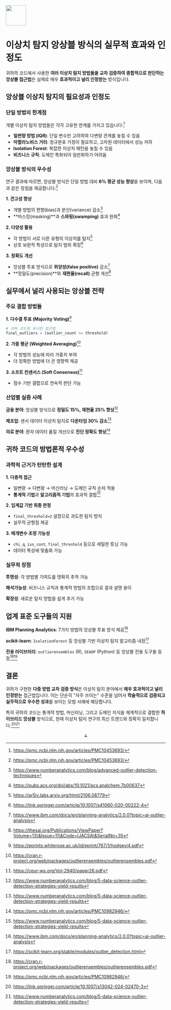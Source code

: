 <img src="https://r2cdn.perplexity.ai/pplx-full-logo-primary-dark%402x.png" style="height:64px;margin-right:32px"/>

# 이상치 탐지 앙상블 방식의 실무적 효과와 인정도

귀하의 코드에서 사용한 **여러 이상치 탐지 방법들을 교차 검증하여 종합적으로 판단하는 앙상블 접근법**은 실제로 매우 **효과적이고 널리 인정받는** 방식입니다.

## 앙상블 이상치 탐지의 필요성과 인정도

### **단일 방법의 한계점**

개별 이상치 탐지 방법들은 각각 고유한 한계를 가지고 있습니다:[^1]

- **일변량 방법 (IQR)**: 단일 변수만 고려하여 다변량 관계를 놓칠 수 있음
- **마할라노비스 거리**: 정규분포 가정이 필요하고, 고차원 데이터에서 성능 저하
- **Isolation Forest**: 복잡한 이상치 패턴을 놓칠 수 있음
- **비즈니스 규칙**: 도메인 특화되어 일반화하기 어려움


### **앙상블 방식의 우수성**

연구 결과에 따르면, 앙상블 방식은 단일 방법 대비 **6% 평균 성능 향상**을 보이며, 다음과 같은 장점을 제공합니다:[^1]

**1. 견고성 향상**

- 개별 방법의 편향(bias)과 분산(variance) 감소[^2]
- **마스킹(masking)**과 **스와핑(swamping)** 효과 완화[^3]

**2. 다양성 활용**

- 각 방법이 서로 다른 유형의 이상치를 탐지[^4]
- 상호 보완적 특성으로 탐지 범위 확장[^5]

**3. 정확도 개선**

- 앙상블 투표 방식으로 **위양성(false positive)** 감소[^6]
- **정밀도(precision)**와 **재현율(recall)** 균형 개선[^7]


## 실무에서 널리 사용되는 앙상블 전략

### **주요 결합 방법들**

**1. 다수결 투표 (Majority Voting)**[^8]

```python
# 귀하 코드와 유사한 접근법
final_outliers = (outlier_count >= threshold)
```

**2. 가중 평균 (Weighted Averaging)**[^9]

- 각 방법의 성능에 따라 가중치 부여
- 더 정확한 방법에 더 큰 영향력 제공

**3. 소프트 컨센서스 (Soft Consensus)**[^10]

- 점수 기반 결합으로 연속적 판단 가능


### **산업별 실증 사례**

**금융 분야**: 앙상블 방식으로 **정밀도 15%, 재현율 25% 향상**[^11]

**제조업**: 센서 데이터 이상치 탐지로 **다운타임 30% 감소**[^11]

**의료 분야**: 환자 데이터 품질 개선으로 **진단 정확도 향상**[^12]

## 귀하 코드의 방법론적 우수성

### **과학적 근거가 탄탄한 설계**

**1. 다층적 접근**

- 일변량 → 다변량 → 머신러닝 → 도메인 규칙 순차 적용
- **통계적 기법**과 **알고리즘적 기법**의 효과적 결합[^11]

**2. 임계값 기반 최종 판정**

- `final_threshold=2` 설정으로 과도한 탐지 방지
- 실무적 균형점 제공

**3. 매개변수 조정 가능성**

- `chi_q`, `iso_cont`, `final_threshold` 등으로 세밀한 튜닝 가능
- 데이터 특성에 맞춤화 가능


### **실무적 장점**

**투명성**: 각 방법별 기여도를 명확히 추적 가능

**해석가능성**: 비즈니스 규칙과 통계적 방법의 조합으로 결과 설명 용이

**확장성**: 새로운 탐지 방법을 쉽게 추가 가능

## 업계 표준 도구들의 지원

**IBM Planning Analytics**: 7가지 방법의 앙상블 투표 방식 제공[^6]

**scikit-learn**: `IsolationForest` 등 앙상블 기반 이상치 탐지 알고리즘 내장[^13]

**전용 라이브러리**: `outlierensembles` (R), `SEAOP` (Python) 등 앙상블 전용 도구들 등장[^9][^12]

## 결론

귀하가 구현한 **다중 방법 교차 검증 방식**은 이상치 탐지 분야에서 **매우 효과적이고 널리 인정받는** 접근법입니다. 이는 단순히 "자주 쓰이는" 수준을 넘어서 **학술적으로 검증되고 실무적으로 우수한 성과**를 보이는 모범 사례에 해당합니다.

특히 귀하의 코드는 통계적 방법, 머신러닝, 그리고 도메인 지식을 체계적으로 결합한 **하이브리드 앙상블** 방식으로, 현재 이상치 탐지 연구의 최신 트렌드와 정확히 일치합니다.[^14][^11]

<div style="text-align: center">⁂</div>

[^1]: https://pmc.ncbi.nlm.nih.gov/articles/PMC10453693/

[^2]: https://www.numberanalytics.com/blog/advanced-outlier-detection-techniques

[^3]: https://pubs.acs.org/doi/abs/10.1021/acs.analchem.7b00637

[^4]: https://ar5iv.labs.arxiv.org/html/2106.08779

[^5]: https://link.springer.com/article/10.1007/s41060-020-00222-4

[^6]: https://www.ibm.com/docs/en/planning-analytics/2.0.0?topic=ai-outlier-analysis

[^7]: https://thesai.org/Publications/ViewPaper?Volume=13\&Issue=11\&Code=IJACSA\&SerialNo=35

[^8]: https://eprints.whiterose.ac.uk/id/eprint/767/1/hodgevj4.pdf

[^9]: https://cran.r-project.org/web/packages/outlierensembles/outlierensembles.pdf

[^10]: https://ceur-ws.org/Vol-2940/paper26.pdf

[^11]: https://www.numberanalytics.com/blog/5-data-science-outlier-detection-strategies-yield-results

[^12]: https://pmc.ncbi.nlm.nih.gov/articles/PMC10982946/

[^13]: https://scikit-learn.org/stable/modules/outlier_detection.html

[^14]: https://link.springer.com/article/10.1007/s13042-024-02470-3

[^15]: https://www.kci.go.kr/kciportal/ci/sereArticleSearch/ciSereArtiView.kci?sereArticleSearchBean.artiId=ART003171332

[^16]: https://arxiv.org/html/1507.08689v2

[^17]: https://projecteuclid.org/journals/annals-of-statistics/volume-33/issue-5/Cross-validation-in-nonparametric-regression-with-outliers/10.1214/009053605000000499.pdf

[^18]: https://kdd.org/exploration_files/V15-01-02-Zimek.pdf

[^19]: https://link.springer.com/article/10.1007/s10661-022-10661-0

[^20]: https://scikit-learn.org/stable/modules/cross_validation.html

[^21]: https://koreascience.kr/article/JAKO201809355934119.page

[^22]: https://www.sciencedirect.com/science/article/abs/pii/S0957417415004789

[^23]: http://www.csam.or.kr/journal/view.html?doi=10.29220%2FCSAM.2019.26.6.575

[^24]: https://www.sciencedirect.com/science/article/abs/pii/S0950705122010966

[^25]: https://www.sciencedirect.com/science/article/abs/pii/S0020025523009222

[^26]: https://www.kaggle.com/questions-and-answers/419757

[^27]: https://www.sciencedirect.com/science/article/pii/S1877050920320123

[^28]: https://www.bohrium.com/paper-details/ensembles-for-unsupervised-outlier-detection/813153456943529984-18201

[^29]: https://thesai.org/Downloads/Volume13No12/Paper_67-Hybrid_Modeling_to_Classify_and_Detect_Outliers_on_Multilabel_Dataset.pdf

[^30]: https://www.sciencedirect.com/science/article/abs/pii/S0957417421001858

[^31]: https://consensus.app/questions/multiple-outliers-circular-regression/

[^32]: https://en.wikipedia.org/wiki/Random_sample_consensus

[^33]: https://scienceon.kisti.re.kr/srch/selectPORSrchArticle.do?cn=NART57499207

[^34]: https://consensus.app/papers/outlier-detection-in-wireless-sensor-networks-based-on-leila-baykal/ea0d1f4f24f151419f2cce6669c93597/

[^35]: https://link.springer.com/chapter/10.1007/978-981-15-3992-3_42

[^36]: https://www.sciencedirect.com/science/article/abs/pii/S0167865511002157

[^37]: https://fastercapital.com/topics/examples-of-outlier-detection-in-consensus-estimates.html/1

[^38]: https://towardsdatascience.com/ensemble-learning-for-anomaly-detection-955efb1b2fac/

[^39]: https://link.springer.com/chapter/10.1007/978-3-031-27409-1_86

[^40]: https://consensus.app/papers/backdooring-outlier-detection-methods-a-novel-attack-mirzaei-taghavi/a25204cf662e5bdab14692f684870351/

[^41]: https://www.sciencedirect.com/science/article/abs/pii/S0020025524011691

[^42]: https://dergipark.org.tr/en/download/article-file/3263962

[^43]: https://hrcak.srce.hr/file/452856

[^44]: https://www.sciencedirect.com/science/article/pii/S2405896321014919

[^45]: https://pmc.ncbi.nlm.nih.gov/articles/PMC8457506/

[^46]: https://koreascience.kr/article/JAKO199611920523414.page?lang=ko

[^47]: https://www.sciencedirect.com/science/article/pii/S1319157819301454

[^48]: https://www.sciencedirect.com/science/article/pii/S0031320324005971

[^49]: https://www.eyer.ai/blog/outlier-detection-algorithm-case-studies/

[^50]: https://www.bis.org/ifc/publ/ifcb57_09.pdf

[^51]: https://www.sciencedirect.com/science/article/abs/pii/S0020025521009841

[^52]: https://link.springer.com/article/10.1007/s10618-023-00931-x

[^53]: https://www.numberanalytics.com/blog/streaming-outlier-detection-techniques-and-best-practices

[^54]: https://www.sciencedirect.com/science/article/pii/S0951832024006252

[^55]: https://www.sciencedirect.com/science/article/abs/pii/S0167865521000945

[^56]: https://arxiv.org/html/2402.15374v1

